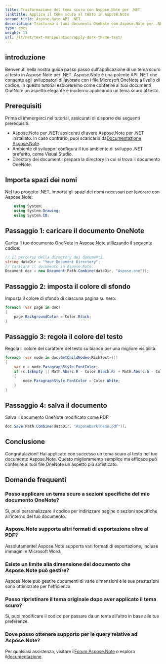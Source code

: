 ```yaml
---
title: Trasformazione del tema scuro con Aspose.Note per .NET
linktitle: Applica il tema scuro al testo in Aspose.Note
second_title: Aspose.Note API .NET
description: Trasforma i tuoi documenti OneNote con Aspose.Note per .NET! Applica un tema scuro elegante senza sforzo. Scaricalo ora e migliora la tua esperienza nel prendere appunti.
type: docs
weight: 11
url: /it/net/text-manipulation/apply-dark-theme-text/
---
```

## introduzione
Benvenuti nella nostra guida passo passo sull'applicazione di un tema scuro al testo in Aspose.Note per .NET. Aspose.Note è una potente API .NET che consente agli sviluppatori di lavorare con i file Microsoft OneNote a livello di codice. In questo tutorial esploreremo come conferire ai tuoi documenti OneNote un aspetto elegante e moderno applicando un tema scuro al testo.
## Prerequisiti
Prima di immergerci nel tutorial, assicurati di disporre dei seguenti prerequisiti:
-  Aspose.Note per .NET: assicurati di avere Aspose.Note per .NET installato. In caso contrario, puoi scaricarlo da[Documentazione Aspose.Note](https://reference.aspose.com/note/net/).
- Ambiente di sviluppo: configura il tuo ambiente di sviluppo .NET preferito, come Visual Studio.
- Directory dei documenti: prepara la directory in cui si trova il documento OneNote.
## Importa spazi dei nomi
Nel tuo progetto .NET, importa gli spazi dei nomi necessari per lavorare con Aspose.Note:
```csharp
    using System;
    using System.Drawing;
    using System.IO;
```
## Passaggio 1: caricare il documento OneNote
Carica il tuo documento OneNote in Aspose.Note utilizzando il seguente codice:
```csharp
// Il percorso della directory dei documenti.
string dataDir = "Your Document Directory";
// Caricare il documento in Aspose.Note.
Document doc = new Document(Path.Combine(dataDir, "Aspose.one"));
```
## Passaggio 2: imposta il colore di sfondo
Imposta il colore di sfondo di ciascuna pagina su nero:
```csharp
foreach (var page in doc)
{
    page.BackgroundColor = Color.Black;
}
```
## Passaggio 3: regola il colore del testo
Regola il colore del carattere del testo su bianco per una migliore visibilità:
```csharp
foreach (var node in doc.GetChildNodes<RichText>())
{
    var c = node.ParagraphStyle.FontColor;
    if (c.IsEmpty || Math.Abs(c.R - Color.Black.R) + Math.Abs(c.G - Color.Black.G) + Math.Abs(c.B - Color.Black.B) <= 30)
    {
        node.ParagraphStyle.FontColor = Color.White;
    }
}
```
## Passaggio 4: salva il documento
Salva il documento OneNote modificato come PDF:
```csharp
doc.Save(Path.Combine(dataDir, "AsposeDarkTheme.pdf"));
```
## Conclusione
Congratulazioni! Hai applicato con successo un tema scuro al testo nel tuo documento Aspose.Note. Questo miglioramento semplice ma efficace può conferire ai tuoi file OneNote un aspetto più sofisticato.
## Domande frequenti
### Posso applicare un tema scuro a sezioni specifiche del mio documento OneNote?
Sì, puoi personalizzare il codice per indirizzare pagine o sezioni specifiche all'interno del tuo documento.
### Aspose.Note supporta altri formati di esportazione oltre al PDF?
Assolutamente! Aspose.Note supporta vari formati di esportazione, incluse immagini e Microsoft Word.
### Esiste un limite alla dimensione del documento che Aspose.Note può gestire?
Aspose.Note può gestire documenti di varie dimensioni e le sue prestazioni sono ottimizzate per l'efficienza.
### Posso ripristinare il tema originale dopo aver applicato il tema scuro?
Sì, puoi modificare il codice per passare da un tema all'altro in base alle tue preferenze.
### Dove posso ottenere supporto per le query relative ad Aspose.Note?
 Per qualsiasi assistenza, visitare il[Forum Aspose.Note](https://forum.aspose.com/c/note/28) o esplora il[documentazione](https://reference.aspose.com/note/net/).